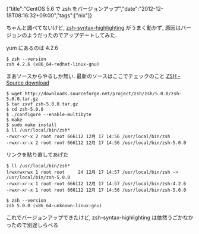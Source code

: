 {"title":"CentOS 5.6 で zsh をバージョンアップ","date":"2012-12-18T08:16:32+09:00","tags":["nix"]}

ちゃんと調べてないけど, [zsh-syntax-highlighting](https://github.com/zsh-users/zsh-syntax-highlighting) がうまく動かず, 原因はバージョンのようだったのでアップデートしてみた.

yum にあるのは 4.2.6

    $ zsh --version
    zsh 4.2.6 (x86_64-redhat-linux-gnu)

まあソースからやるしか無い. 最新のソースはここでチェックのこと [ZSH - Source download](http://zsh.sourceforge.net/Arc/source.html)

    $ wget http://downloads.sourceforge.net/project/zsh/zsh/5.0.0/zsh-5.0.0.tar.gz
    $ tar zxvf zsh-5.0.0.tar.gz
    $ cd zsh-5.0.0
    $ ./configure --enable-multibyte
    $ make
    $ sudo make install
    $ ll /usr/local/bin/zsh*
    -rwxr-xr-x 2 root root 666112 12月 17 14:56 /usr/local/bin/zsh
    -rwxr-xr-x 2 root root 666112 12月 17 14:56 /usr/local/bin/zsh-5.0.0

リンクを貼り直してあげた

    $ ll /usr/local/bin/zsh*
    lrwxrwxrwx 1 root root     24 12月 17 14:57 /usr/local/bin/zsh -> /usr/local/bin/zsh-5.0.0
    -rwxr-xr-x 1 root root 666112 12月 17 14:57 /usr/local/bin/zsh-4.2.6
    -rwxr-xr-x 1 root root 666112 12月 17 14:56 /usr/local/bin/zsh-5.0.0

    $ zsh --version
    zsh 5.0.0 (x86_64-unknown-linux-gnu)

これでバージョンアップできたけど, zsh-syntax-highlighting は依然うごかなかったので別途しらべる

